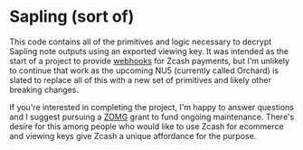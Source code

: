 # Sapling (sort of)

This code contains all of the primitives and logic necessary to decrypt Sapling note outputs using an exported viewing key. It was intended as the start of a project to provide [webhooks](https://stripe.com/docs/webhooks) for Zcash payments, but I'm unlikely to continue that work as the upcoming NU5 (currently called Orchard) is slated to replace all of this with a new set of primitives and likely other breaking changes.

If you're interested in completing the project, I'm happy to answer questions and I suggest pursuing a [ZOMG](https://zcashomg.org) grant to fund ongoing maintenance. There's desire for this among people who would like to use Zcash for ecommerce and viewing keys give Zcash a unique affordance for the purpose.
